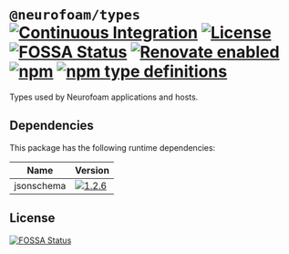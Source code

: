 # `@neurofoam/types` [![Continuous Integration](https://github.com/jameswilddev/neurofoam/workflows/Continuous%20Integration/badge.svg)](https://github.com/jameswilddev/neurofoam/actions) [![License](https://img.shields.io/github/license/jameswilddev/neurofoam.svg)](https://github.com/jameswilddev/neurofoam/blob/master/license) [![FOSSA Status](https://app.fossa.io/api/projects/git%2Bgithub.com%2Fjameswilddev%2Fneurofoam.svg?type=shield)](https://app.fossa.io/projects/git%2Bgithub.com%2Fjameswilddev%2Fneurofoam?ref=badge_shield) [![Renovate enabled](https://img.shields.io/badge/renovate-enabled-brightgreen.svg)](https://renovatebot.com/) [![npm](https://img.shields.io/npm/v/@neurofoam/types.svg)](https://www.npmjs.com/package/@neurofoam/types) [![npm type definitions](https://img.shields.io/npm/types/@neurofoam/types.svg)](https://www.npmjs.com/package/@neurofoam/types)

Types used by Neurofoam applications and hosts.

## Dependencies

This package has the following runtime dependencies:

Name       | Version                                                                                          
---------- | -------------------------------------------------------------------------------------------------
jsonschema | [![1.2.6](https://img.shields.io/npm/v/jsonschema.svg)](https://www.npmjs.com/package/jsonschema)

## License

[![FOSSA Status](https://app.fossa.io/api/projects/git%2Bgithub.com%2Fjameswilddev%2Fneurofoam.svg?type=large)](https://app.fossa.io/projects/git%2Bgithub.com%2Fjameswilddev%2Fneurofoam?ref=badge_large)
